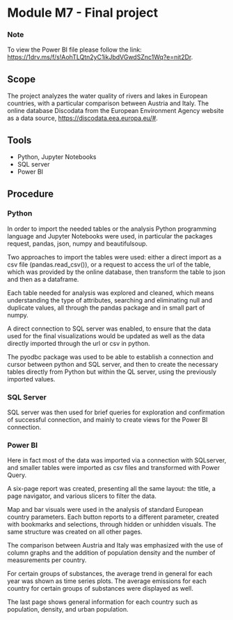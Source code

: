 # Module M7 - Final project
### Note
To view the Power BI file please follow the link: https://1drv.ms/f/s!AohTLQtn2yC1ikJbdVGwdSZnc1Wq?e=nit2Dr.

## Scope
The project analyzes the water quality of rivers and lakes in European countries, with a particular comparison between Austria and Italy.
The online database Discodata from the European Environment Agency website as a data source, https://discodata.eea.europa.eu/#.

## Tools
- Python, Jupyter Notebooks
- SQL server
- Power BI

## Procedure
### Python
In order to import the needed tables or the analysis Python programming language and Jupyter Notebooks were used, in particular the packages request, pandas, json, numpy and beautifulsoup.

Two approaches to import the tables were used: either a direct import as a csv file (pandas.read_csv()), or a request to access the url of the table, which was provided by the online database, then transform the table to json and then as a dataframe.

Each table needed for analysis was explored and cleaned, which means understanding the type of attributes, searching and eliminating null and duplicate values, all through the pandas package and in small part of numpy.

A direct connection to SQL server was enabled, to ensure that the data used for the final visualizations would be updated as well as the data directly imported through the url or csv in python.

The pyodbc package was used to be able to establish a connection and cursor between python and SQL server, and then to create the necessary tables directly from Python but within the QL server, using the previously imported values.


### SQL Server

SQL server was then used for brief queries for exploration and confirmation of successful connection, and mainly to create views for the Power BI connection.

### Power BI

Here in fact most of the data was imported via a connection with SQLserver, and smaller tables were imported as csv files and transformed with Power Query.

A six-page report was created, presenting all the same layout: the title, a page navigator, and various slicers to filter the data.

Map and bar visuals were used in the analysis of standard European country parameters. Each button reports to a different parameter, created with bookmarks and selections, through hidden or unhidden visuals.
The same structure was created on all other pages.

The comparison between Austria and Italy was emphasized with the use of column graphs and the addition of population density and the number of measurements per country. 

For certain groups of substances, the average trend in general for each year was shown as time series plots. The average emissions for each country for certain groups of substances were displayed as well.

The last page shows general information for each country such as population, density, and urban population.
